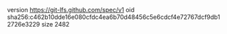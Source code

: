 version https://git-lfs.github.com/spec/v1
oid sha256:c462b10dde16e080cfdc4ea6b70d48456c5e6cdcf4e72767dcf9db12726e3229
size 2482

